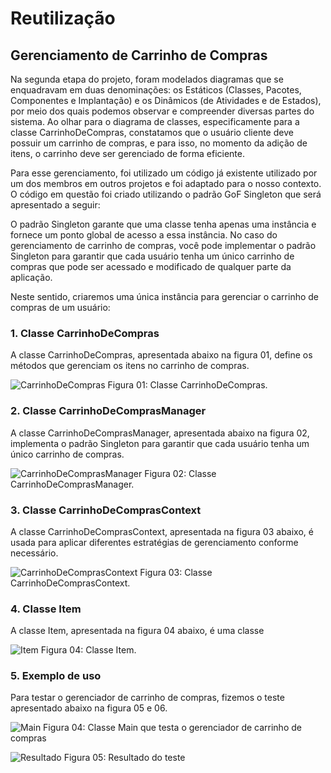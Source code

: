 # Reutilização

## Gerenciamento de Carrinho de Compras
Na segunda etapa do projeto, foram modelados diagramas que se enquadravam em duas denominações: os Estáticos (Classes, Pacotes, Componentes e Implantação) e os Dinâmicos (de Atividades e de Estados), por meio dos quais podemos observar e compreender diversas partes do sistema. Ao olhar para o diagrama de classes, especificamente para a classe CarrinhoDeCompras, constatamos que o usuário cliente deve possuir um carrinho de compras, e para isso, no momento da adição de itens, o carrinho deve ser gerenciado de forma eficiente.

Para esse gerenciamento, foi utilizado um código já existente utilizado por um dos membros em outros projetos e foi adaptado para o nosso contexto. O código em questão foi criado utilizando o padrão GoF Singleton que será apresentado a seguir:

O padrão Singleton garante que uma classe tenha apenas uma instância e fornece um ponto global de acesso a essa instância. No caso do gerenciamento de carrinho de compras, você pode implementar o padrão Singleton para garantir que cada usuário tenha um único carrinho de compras que pode ser acessado e modificado de qualquer parte da aplicação.

Neste sentido, criaremos uma única instância para gerenciar o carrinho de compras de um usuário:

### 1. Classe **CarrinhoDeCompras**

A classe CarrinhoDeCompras, apresentada abaixo na figura 01, define os métodos que gerenciam os itens no carrinho de compras.

![CarrinhoDeCompras](https://github.com/user-attachments/assets/9edda299-9e0b-4f5e-ab08-81755381e382)
Figura 01: Classe CarrinhoDeCompras.

### 2. Classe **CarrinhoDeComprasManager**

A classe CarrinhoDeComprasManager, apresentada abaixo na figura 02, implementa o padrão Singleton para garantir que cada usuário tenha um único carrinho de compras.

![CarrinhoDeComprasManager](https://github.com/user-attachments/assets/41a159a1-8f6d-46ff-a474-6f31bc9b032d)
Figura 02: Classe CarrinhoDeComprasManager.

### 3. Classe **CarrinhoDeComprasContext**

A classe CarrinhoDeComprasContext, apresentada na figura 03 abaixo, é usada para aplicar diferentes estratégias de gerenciamento conforme necessário.

![CarrinhoDeComprasContext](https://github.com/user-attachments/assets/7527226f-e0f6-465b-8fa8-4c28cf05fa11)
Figura 03: Classe CarrinhoDeComprasContext.

### 4. Classe **Item**

A classe Item, apresentada na figura 04 abaixo, é uma classe 

![Item](https://github.com/user-attachments/assets/dc172756-4594-4249-8643-2accb036b51a)
Figura 04: Classe Item.

### 5. Exemplo de uso

Para testar o gerenciador de carrinho de compras, fizemos o teste apresentado abaixo na figura 05 e 06.

![Main](https://github.com/user-attachments/assets/a9d202db-8d24-4533-894a-933f9caaa553)
Figura 04: Classe Main que testa o gerenciador de carrinho de compras

![Resultado](https://github.com/user-attachments/assets/3a871cb8-6137-44e0-ac25-2c83e7bea192)
Figura 05: Resultado do teste
